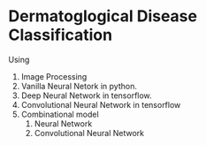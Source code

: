 # Dermatoglogical Disease Classification

Using

1. Image Processing
2. Vanilla Neural Netork in python.
3. Deep Neural Network in tensorflow.
4. Convolutional Neural Network in tensorflow
5. Combinational model 
   1. Neural Network
   2. Convolutional Neural Network
